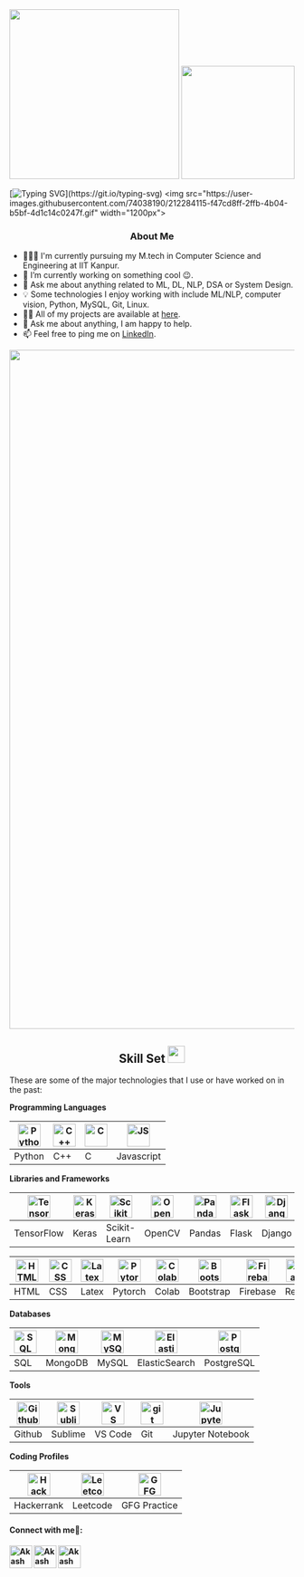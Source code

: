 <div align="center">
  <img src="https://user-images.githubusercontent.com/74038190/212748842-9fcbad5b-6173-4175-8a61-521f3dbb7514.gif" width="300"/>
    <img src="https://user-images.githubusercontent.com/74038190/213910842-5a320d6b-e48f-4d41-a901-0e6a357e8dae.gif" width="200"/>
</div>
<!-- <h1>Hi There, I'm Akash Panzade <img  src="https://raw.githubusercontent.com/ABSphreak/ABSphreak/master/gifs/Hi.gif" width="30px"></h1> -->

[![Typing SVG](https://readme-typing-svg.demolab.com?font=DynaPuff&weight=700&size=40&duration=2000&pause=1000&color=1bd2f2&center=true&vCenter=true&width=1000&height=50&lines=Hi+There+!;Welcome+to+my+Github+Profile.;I+am+Akash+Panzade.)](https://git.io/typing-svg)
<img  src="https://user-images.githubusercontent.com/74038190/212284115-f47cd8ff-2ffb-4b04-b5bf-4d1c14c0247f.gif" width="1200px">

<div align="center">
<h3>About Me</h3>
</div>

<!-- Any image aligned to the right. Beware the width -->
- 👨🏽‍💻 I'm currently pursuing my M.tech in Computer Science and Engineering at IIT Kanpur.
- 🔭 I’m currently working on something cool :wink:.
- 💬 Ask me about anything related to ML, DL, NLP, DSA or System Design. 
- 💡 Some technologies I enjoy working with include ML/NLP, computer vision, Python, MySQL, Git, Linux.
- 👨‍💻 All of my projects are available at [here](https://github.com/akash-panzade28?tab=repositories).
- 💬 Ask me about anything, I am happy to help.
- 📫 Feel free to ping me on [LinkedIn](https://www.linkedin.com/in/akashpanzade28/).



<img  src="https://user-images.githubusercontent.com/74038190/212284115-f47cd8ff-2ffb-4b04-b5bf-4d1c14c0247f.gif" width="1200px">
<div align="center">
  <h2>  Skill Set  <img src="https://user-images.githubusercontent.com/74038190/212284087-bbe7e430-757e-4901-90bf-4cd2ce3e1852.gif" width="30"/>
  </h2>
</div>

These are some of the major technologies that I use or have worked on in the past:


**Programming Languages**

<img title="Python" alt="Python" width="40px" src="https://skillicons.dev/icons?i=python"  />|<img title="C++" alt="C++" width="40px" src="https://skillicons.dev/icons?i=cpp">|<img title="C" alt="C" width="40px" src="https://skillicons.dev/icons?i=c">|<img alt="JS" title="JavaScript" width="40px" src="https://skillicons.dev/icons?i=javascript">
|--|--|--|--|
Python |  C++ |   C  | Javascript  

**Libraries and Frameworks**

<img title="TensorFlow" alt="TensorFlow" width="40px" src="https://skillicons.dev/icons?i=tensorflow">|<img title="Keras" alt="Keras" width="40px" src="https://upload.wikimedia.org/wikipedia/commons/thumb/a/ae/Keras_logo.svg/240px-Keras_logo.svg.png">|<img title="Scikit-Learn" alt="Scikit Learn" width="40px" src="https://icon.icepanel.io/Technology/svg/scikit-learn.svg">|<img title="OpenCV" alt="OpenCV" width="40px" src="https://encrypted-tbn0.gstatic.com/images?q=tbn:ANd9GcQ8Lg4cQ0bbeMtO6xDaUAn3UHyZU6nPHHEzW0XStnuMcg&s">|<img title="Pandas" alt="Pandas" width="40px" src="https://upload.wikimedia.org/wikipedia/commons/e/ed/Pandas_logo.svg">|<img title="Flask" alt="Flask" width="40px" src="https://repository-images.githubusercontent.com/203664833/cb492980-d0ad-11e9-8409-24df853c7078">|<img title="Django" alt="Django" width="40px" src="https://encrypted-tbn0.gstatic.com/images?q=tbn:ANd9GcTJ_Iou-Av4G2KSsrZll5uGCfbHn70JVISXJtJwh_5m9g&s">|<img title="numpy" alt="numpy" width="40px" src="https://user-images.githubusercontent.com/67586773/105040771-43887300-5a88-11eb-9f01-bee100b9ef22.png">|<img title="REST" alt="REST" width="40px" src="https://user-images.githubusercontent.com/25181517/192107858-fe19f043-c502-4009-8c47-476fc89718ad.png">|<img title="WebSocket" alt="WebSocket" width="40px" src="https://user-images.githubusercontent.com/25181517/187070862-03888f18-2e63-4332-95fb-3ba4f2708e59.png">
|--|--|--|--|--|--|--|--|--|--|
TensorFlow |  Keras | Scikit-Learn | OpenCV |  Pandas | Flask | Django |  Numpy | REST API | WebSocket

<img title="HTML" alt="HTML" width="40px" src="https://user-images.githubusercontent.com/25181517/192158954-f88b5814-d510-4564-b285-dff7d6400dad.png">|<img title="CSS" alt="CSS" width="40px" src="https://user-images.githubusercontent.com/25181517/183898674-75a4a1b1-f960-4ea9-abcb-637170a00a75.png">|<img title="Latex" alt="Latex" width="40px" src="https://upload.wikimedia.org/wikipedia/commons/9/92/LaTeX_logo.svg">|<img title="Pytorch" alt="Pytorch" width="40px" src="https://skillicons.dev/icons?i=pytorch">|<img title="Colab" alt="Colab" width="40px" src="https://upload.wikimedia.org/wikipedia/commons/d/d0/Google_Colaboratory_SVG_Logo.svg">|<img title="Bootstrap" alt="Bootstrap" width="40px" src="https://user-images.githubusercontent.com/25181517/183898054-b3d693d4-dafb-4808-a509-bab54cf5de34.png">|<img title="Firebase" alt="Firebase" width="40px" src="https://user-images.githubusercontent.com/25181517/189716855-2c69ca7a-5149-4647-936d-780610911353.png">|<img title="React" alt="React" width="40px" src="https://user-images.githubusercontent.com/25181517/183897015-94a058a6-b86e-4e42-a37f-bf92061753e5.png">|<img title="Nodejs" alt="Nodejs" width="40px" src="https://user-images.githubusercontent.com/25181517/183568594-85e280a7-0d7e-4d1a-9028-c8c2209e073c.png">|<img title="bash" alt="bash" width="40px" src="https://user-images.githubusercontent.com/25181517/192158606-7c2ef6bd-6e04-47cf-b5bc-da2797cb5bda.png">|<img title="Linux" alt="Linux" width="40px" src="https://camo.githubusercontent.com/875b2967090ac970937698e92e1bfeefdc6168b9afb428aabfe321e19d549d74/68747470733a2f2f6564656e742e6769746875622e696f2f537570657254696e7949636f6e732f696d616765732f7376672f6c696e75782e737667">
|--|--|--|--|--|--|--|--|--|--|--|
HTML | CSS | Latex |  Pytorch | Colab | Bootstrap |  Firebase | React | Nodejs |  Bash | Linux





**Databases**

<img title="SQL" alt="SQL" width="40px" src="https://encrypted-tbn0.gstatic.com/images?q=tbn:ANd9GcRvOW5cI39qCL5xggM8-3Rm8l-F_DQt0i_UnXnKB5oqtyFIq5L3hV_Pa-aC6sK1cI54GWo&usqp=CAU" />|<img title="MongoDB" alt="MongoDB" width="40px" src="https://cdn.iconscout.com/icon/free/png-256/free-mongodb-5-1175140.png">|<img title="MySQL" alt="MySQL" width="40px" src="https://user-images.githubusercontent.com/25181517/183896128-ec99105a-ec1a-4d85-b08b-1aa1620b2046.png">|<img alt="ElasticSearch" title="ElasticSearch" width="40px" src="https://cdn.iconscout.com/icon/free/png-256/free-elasticsearch-226094.png">|<img alt="PostgreSQL" title="PostgreSQL" width="40px" src="https://user-images.githubusercontent.com/25181517/117208740-bfb78400-adf5-11eb-97bb-09072b6bedfc.png">
|--|--|--|--|--|
SQL |  MongoDB | MySQL | ElasticSearch |  PostgreSQL 


**Tools**

<img title="Github" alt="Github" width="40px" src="https://user-images.githubusercontent.com/25181517/192108374-8da61ba1-99ec-41d7-80b8-fb2f7c0a4948.png">|<img title="Sublime" alt="Sublime" width="40px" src="https://user-images.githubusercontent.com/25181517/190887576-6653f877-8439-4521-82f3-403086ead892.png">|<img title="VS Code" alt="VS Code" width="40px" src="https://img.icons8.com/fluent/48/000000/visual-studio-code-2019.png">|<img title="git" alt="git" width="40px" src="https://git-scm.com/images/logos/downloads/Git-Icon-1788C.png">|<img title="Jupyter Notebook" alt="Jupyter" width="40px" src="https://upload.wikimedia.org/wikipedia/commons/thumb/3/38/Jupyter_logo.svg/1767px-Jupyter_logo.svg.png">
|--|--|--|--|--|
Github |  Sublime | VS Code |  Git  | Jupyter Notebook 



**Coding Profiles**

<a href="https://www.hackerrank.com/username"><img title="Hackerrank" alt="Hackerrank" width="40px" src="https://upload.wikimedia.org/wikipedia/commons/thumb/4/40/HackerRank_Icon-1000px.png/600px-HackerRank_Icon-1000px.png"></a> |<a href="https://leetcode.com/akashpanzade28/"><img title="Leetcode" alt="Leetcode" width="40px" src="https://upload.wikimedia.org/wikipedia/commons/1/19/LeetCode_logo_black.png"></a> |<a href="https://auth.geeksforgeeks.org/user/akashpanzade28"><img title="GFG Practice" alt="GFG Practice" width="40px" src="https://encrypted-tbn0.gstatic.com/images?q=tbn:ANd9GcSRZ_jx_vM0sK_Mb4vg2rT8qudAkiWjeeQOeVCYbVHqBZ-GCShWaF_dQlmsqAwKoQk0vgo&usqp=CAU"> </a>
|--|--|--|
Hackerrank |  Leetcode | GFG Practice


 <h4> Connect with me🤝: <h4>

  <a href="https://www.linkedin.com/in/akashpanzade28/">
   <img align="left" alt=" Akash Panzade | Linkedin" width="40px" src="https://www.vectorlogo.zone/logos/linkedin/linkedin-icon.svg" />
  </a>
  <a href="mailto:akash.panzade28@gmail.com">
    <img align="left" alt="Akash Panzade | Gmail" width="40px" src="https://www.vectorlogo.zone/logos/gmail/gmail-icon.svg" />
  </a>
   <a href="https://github.com/akash-panzade28">
    <img align="left" alt="Akash Panzade| Github" width="40px" src="https://www.vectorlogo.zone/logos/github/github-tile.svg" />
  </a>
  

  <!--
  <h4> Connect with me🤝: <h4>
  <a href="https://www.linkedin.com/in/akashpanzade28/">
    <img align="center" src="https://cdn-icons-png.flaticon.com/512/174/174857.png" alt="linkedin" />
  </a>
  <a href="mailto:akash.panzade28@gmail.com">
    <img align="center" src="https://cdn-icons-png.flaticon.com/512/281/281769.png" />
  </a> -->
<!-- </div> -->
 
